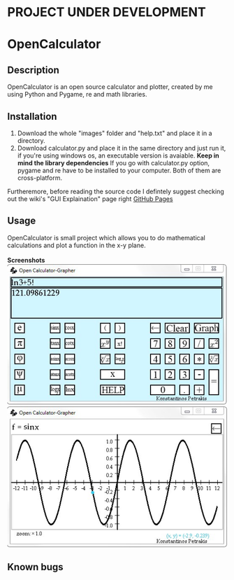 # PROJECT UNDER DEVELOPMENT 

# OpenCalculator

## Description
OpenCalculator is an open source calculator and plotter, created by me using Python and Pygame, re and math libraries.

## Installation
1. Download the whole "images" folder and "help.txt" and place it in a directory.
2. Download calculator.py and place it in the same directory and just run it, if you're using windows os, an executable version is avaiable. 
**Keep in mind the library dependencies**
If you go with calculator.py option, pygame and re have to be installed to your computer. Both of them are cross-platform. 


Furtheremore, before reading the source code I defintely suggest checking out the wiki's "GUI Explaination" page right [GitHub Pages](https://pages.github.com/)

## Usage
OpenCalculator is small project which allows you to do mathematical calculations and plot a function in the x-y plane. 
<br> <br>
**Screenshots**
<br>
![Screenshot1](/wiki_files/screenshot1.jpg)
<br>
![Screenshot2](/wiki_files/screenshot2.jpg)

## Known bugs
